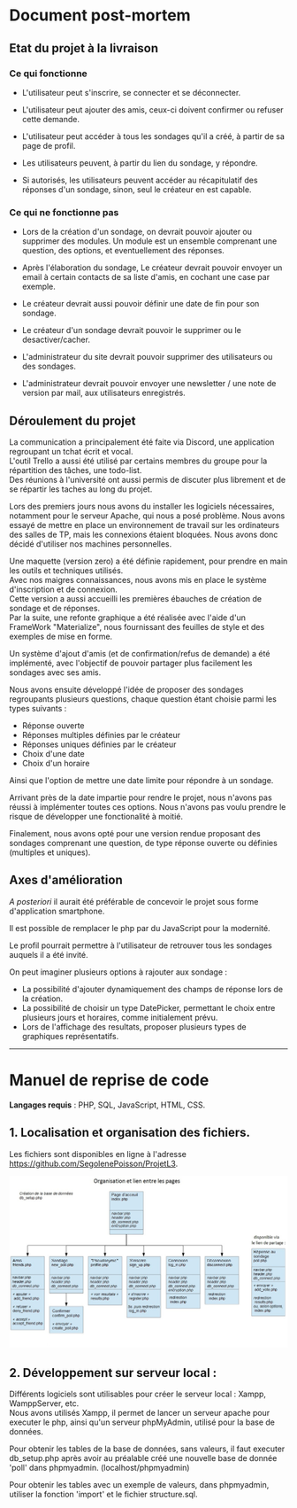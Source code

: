 



# Document post-mortem

## Etat du projet à la livraison
### Ce qui fonctionne
- L'utilisateur peut s'inscrire, se connecter et se déconnecter.

- L'utilisateur peut ajouter des amis, ceux-ci doivent confirmer ou refuser cette demande.

- L'utilisateur peut accéder à tous les sondages qu'il a créé, à partir de sa page de profil.

- Les utilisateurs peuvent, à partir du lien du sondage, y répondre.

- Si autorisés, les utilisateurs peuvent accéder au récapitulatif des réponses d'un sondage, sinon, seul le créateur en est capable.


### Ce qui ne fonctionne pas
- Lors de la création d'un sondage, on devrait pouvoir ajouter ou supprimer des modules.
Un module est un ensemble comprenant une question, des options, et eventuellement des réponses. 

- Après l'élaboration du sondage, Le créateur devrait pouvoir envoyer un email à certain contacts de sa liste d'amis, en cochant une case par exemple.
- Le créateur devrait aussi pouvoir définir une date de fin pour son sondage.
- Le créateur d'un sondage devrait pouvoir le supprimer ou le desactiver/cacher.

- L'administrateur du site devrait pouvoir supprimer des utilisateurs ou des sondages.
- L'administrateur devrait pouvoir envoyer une newsletter / une note de version  par mail, aux utilisateurs enregistrés.

## Déroulement du projet
La communication a principalement été faite via Discord, une application regroupant un tchat écrit et vocal.<br>
L'outil Trello a aussi été utilisé par certains membres du groupe pour la répartition des tâches, une todo-list.<br>
Des réunions à l'université ont aussi permis de discuter plus librement et de se répartir les taches au long du projet.

Lors des premiers jours nous avons du installer les logiciels nécessaires, notamment pour le serveur Apache, qui nous a posé problème.
Nous avons essayé de mettre en place un environnement de travail sur les ordinateurs des salles de TP, mais les connexions étaient bloquées. Nous avons donc décidé d'utiliser nos machines personnelles.

Une maquette (version zero) a été définie rapidement, pour prendre en main les outils et techniques utilisés.<br>
Avec nos maigres connaissances, nous avons mis en place le système d'inscription et de connexion.<br>
Cette version a aussi accueilli les premières ébauches de création de sondage et de réponses.<br>
Par la suite, une refonte graphique a été réalisée avec l'aide d'un FrameWork "Materialize", nous fournissant des feuilles de style et des exemples de mise en forme.

Un système d'ajout d'amis (et de confirmation/refus de demande) a été implémenté, avec l'objectif de pouvoir partager plus facilement les sondages avec ses amis.

Nous avons ensuite développé l'idée de proposer des sondages regroupants plusieurs questions, chaque question étant choisie parmi les types suivants :
 - Réponse ouverte
 - Réponses multiples définies par le créateur
 - Réponses uniques définies par le créateur
 - Choix d'une date
 - Choix d'un horaire
 
Ainsi que l'option de mettre une date limite pour répondre à un sondage.

Arrivant près de la date impartie pour rendre le projet, nous n'avons pas réussi à implémenter toutes ces options. Nous n'avons pas voulu prendre le risque de développer une fonctionalité à moitié.

Finalement, nous avons opté pour une version rendue proposant des sondages comprenant une question, de type réponse ouverte ou définies (multiples et uniques).


## Axes d'amélioration

_A posteriori_ il aurait été préférable de concevoir le projet sous forme d'application smartphone.

Il est possible de remplacer le php par du JavaScript pour la modernité.

Le profil pourrait permettre à l'utilisateur de retrouver tous les sondages auquels il a été invité.

On peut imaginer plusieurs options à rajouter aux sondage :
 - La possibilité d'ajouter dynamiquement des champs de réponse lors de la création.
 - La possibilité de choisir un type DatePicker, permettant le choix entre plusieurs jours et horaires, comme initialement prévu.
 - Lors de l'affichage des resultats, proposer plusieurs types de graphiques représentatifs.
 

---

# Manuel de reprise de code

**Langages requis** : PHP, SQL, JavaScript, HTML, CSS.

## 1. Localisation et organisation des fichiers.
Les fichiers sont disponibles en ligne à l'adresse <https://github.com/SegolenePoisson/ProjetL3>.

![schema](https://github.com/SegolenePoisson/ProjetL3/blob/master/info/img/liens_pages.jpg "")

## 2. Développement sur serveur local :
Différents logiciels sont utilisables pour créer le serveur local : Xampp, WamppServer, etc.
<br>
Nous avons utilisés Xampp, il permet de lancer un serveur apache pour executer le php, ainsi qu'un serveur phpMyAdmin, utilisé pour la base de données.

Pour obtenir les tables de la base de données, sans valeurs, il faut executer db_setup.php après avoir au préalable créé une nouvelle base de donnée 'poll' dans phpmyadmin. (localhost/phpmyadmin)

Pour obtenir les tables avec un exemple de valeurs, dans phpmyadmin, utiliser la fonction 'import' et le fichier structure.sql.





